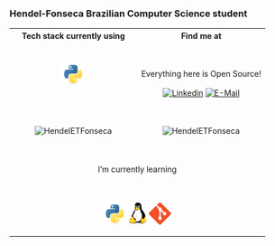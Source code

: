 ### Hendel-Fonseca Brazilian Computer Science student

<table width="100%">
  <tr>
  <th>Tech stack currently using</th>
  <th>Find me at</th>
  </tr>
  <tr>
  <td width="50%">

 <p align = "center">
  <img 
       src="https://raw.githubusercontent.com/devicons/devicon/master/icons/python/python-original.svg" alt="python" width="40" height="40"/><img  
 </p>

  </td>
  <td width="50%">

<br><p align="center">Everything here is Open Source!<br><br>
[![Linkedin](https://img.shields.io/badge/linked-in-369?style=flat-square&logo=linkedin&logoColor=white&color=blue)](https://www.linkedin.com/in/hendel-fonseca/)
[![E-Mail](https://img.shields.io/badge/email-reveal-2a8?style=flat-square&logo=gmail&logoColor=white)](https://mailhide.io/e/1vWSo9lO)

</p>
  </td>
  <tr>
  <td width = "50%">
  <br>
  <p align = "center"><img src="https://github-readme-stats.vercel.app/api/top-langs?username=HendelETFonseca&show_icons=true&theme=onedark&locale=en&layout=compact" alt="HendelETFonseca" /></p>
  </td>
  <td width = "50%">
  <br>
  <p align = "center"><img src="https://github-readme-stats.vercel.app/api?username=HendelETFonseca&show_icons=true&theme=onedark&locale=en" alt="HendelETFonseca" /></p>
  </td>
  <tr>
  <td colspan = 2><br><p align = "center"> I’m currently learning </p></td>
  <tr>
  <td colspan=2 width ="50%">
  <br>
  <p align="center">
  <img src="https://raw.githubusercontent.com/devicons/devicon/master/icons/python/python-original.svg" alt="linux" width="40" height="40"/><img
  src="https://raw.githubusercontent.com/devicons/devicon/master/icons/linux/linux-original.svg" alt="linux" width="40" height="40"/><img                                           src="https://raw.githubusercontent.com/devicons/devicon/master/icons/git/git-original.svg" alt="git" width="40" height="40"/><img                                                                                          
  </p>
  </table>

[//]: <> (The `&nbsp;` is to have Aphelion take up more space)
